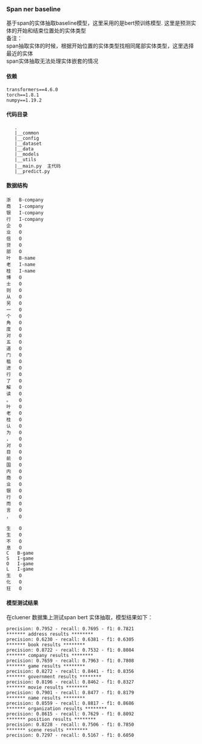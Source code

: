 ### Span ner baseline
基于span的实体抽取baseline模型，这里采用的是bert预训练模型. 这里是预测实体的开始和结束位置处的实体类型 <br>
备注：  
span抽取实体的时候，根据开始位置的实体类型找相同尾部实体类型，这里选择最近的实体<br>
span实体抽取无法处理实体嵌套的情况    

#### 依赖
```
transformers==4.6.0
torch==1.8.1
numpy==1.19.2
```

#### 代码目录
```
   .
   |__common
   |__config
   |__dataset
   |__data
   |__models
   |__utils
   |__main.py  主代码
   |__predict.py
```

#### 数据结构
```
浙	B-company
商	I-company
银	I-company
行	I-company
企	O
业	O
信	O
贷	O
部	O
叶	B-name
老	I-name
桂	I-name
博	O
士	O
则	O
从	O
另	O
一	O
个	O
角	O
度	O
对	O
五	O
道	O
门	O
槛	O
进	O
行	O
了	O
解	O
读	O
。	O
叶	O
老	O
桂	O
认	O
为	O
，	O
对	O
目	O
前	O
国	O
内	O
商	O
业	O
银	O
行	O
而	O
言	O
，	O

生	O
生	O
不	O
息	O
C	B-game
S	I-game
O	I-game
L	I-game
生	O
化	O
狂	O
```

#### 模型测试结果
在cluener 数据集上测试span bert 实体抽取，模型结果如下：
```
precision: 0.7952 - recall: 0.7695 - f1: 0.7821
******* address results ********
precision: 0.6230 - recall: 0.6381 - f1: 0.6305 
******* book results ********
precision: 0.8722 - recall: 0.7532 - f1: 0.8084 
******* company results ********
precision: 0.7659 - recall: 0.7963 - f1: 0.7808 
******* game results ********
precision: 0.8272 - recall: 0.8441 - f1: 0.8356 
******* government results ********
precision: 0.8196 - recall: 0.8462 - f1: 0.8327 
******* movie results ********
precision: 0.7901 - recall: 0.8477 - f1: 0.8179 
******* name results ********
precision: 0.8559 - recall: 0.8817 - f1: 0.8686 
******* organization results ********
precision: 0.8615 - recall: 0.7629 - f1: 0.8092 
******* position results ********
precision: 0.8228 - recall: 0.7506 - f1: 0.7850 
******* scene results ********
precision: 0.7297 - recall: 0.5167 - f1: 0.6050
```